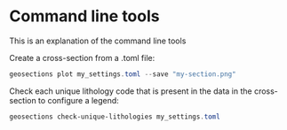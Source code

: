# Command line tools

This is an explanation of the command line tools

Create a cross-section from a .toml file:

```powershell
geosections plot my_settings.toml --save "my-section.png"
```

Check each unique lithology code that is present in the data in the cross-section to configure a legend:

```powershell
geosections check-unique-lithologies my_settings.toml
```
